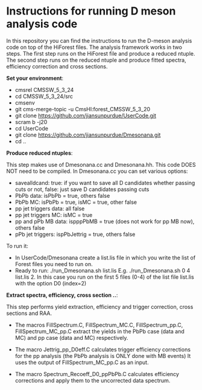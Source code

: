 # Instructions for running D meson analysis code

In this repository you can find the instructions to run the D-meson analysis code 
on top of the HiForest files. The analysis framework works in two steps.
The first step runs on the HiForest file and produce a reduced ntuple. 
The second step runs on the reduced ntuple and produce fitted spectra, efficiency
correction and cross sections.

**Set your environment**:

 * cmsrel CMSSW_5_3_24
 * cd CMSSW_5_3_24/src
 * cmsenv
 * git cms-merge-topic -u CmsHI:forest_CMSSW_5_3_20
 * git clone https://github.com/jiansunpurdue/UserCode.git
 * scram b -j20
 * cd UserCode
 * git clone https://github.com/jiansunpurdue/Dmesonana.git
 * cd ..
 
**Produce reduced ntuples**:

This step makes use of Dmesonana.cc and Dmesonana.hh. This code DOES NOT need to be compiled.
In Dmesonana.cc you can set various options:

 * savealldcand: true: if you want to save all D candidates whether passing cuts or not,
              false: just save D candidates passing cuts
 * PbPb data: isPbPb = true, others false
 * PbPb MC:   isPbPb = true, isMC = true, other false
 * pp jet triggers data: all false
 * pp jet triggers MC: isMC = true
 * pp and pPb MB data: ispppPbMB = true (does not work for pp MB now), others false
 * pPb jet triggers: ispPbJettrig = true, others false

To run it:

 * In UserCode/Dmesonana create a list.lis file in which you write the list of Forest files you 
   need to run on.
 * Ready to run: ./run_Dmesonana.sh <firstfile> <lastfile> list.lis <DmesonID>
   E.g. ./run_Dmesonana.sh 0 4 list.lis 2. In this case you run on the first 5 files (0-4) of 
   the list file list.lis with the option D0 (index=2)

**Extract spectra, efficiency, cross section ..**:

This step performs yield extraction, efficiency and trigger correction, cross sections and RAA.

 * The macros FillSpectrum.C, FillSpectrum_MC.C, FillSpectrum_pp.C, FillSpectrum_MC_pp.C 
   extract the yields in the PbPb case (data and MC) and pp case (data and MC) respectively.

 * The macro Jettrig_pp_D0eff.C calculates trigger efficiency corrections for the pp analysis
   (the PbPb analysis is ONLY done with MB events)
   It uses the output of FillSpectrum_MC_pp.C as an input.

 * The macro Spectrum_Recoeff_D0_ppPbPb.C calculates efficiency corrections and apply them to the 
   uncorrected data spectrum.
